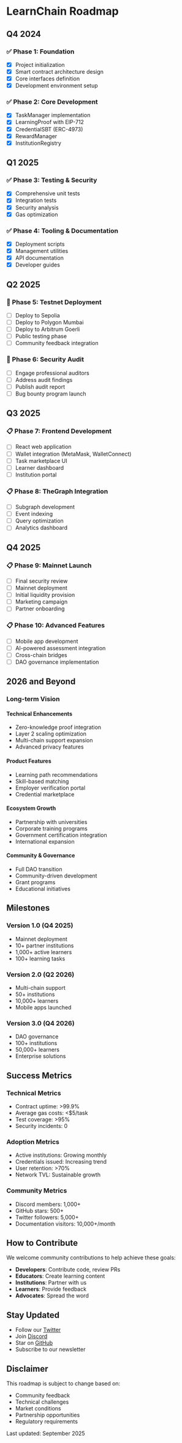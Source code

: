 # LearnChain Roadmap

## Q4 2024

### ✅ Phase 1: Foundation
- [x] Project initialization
- [x] Smart contract architecture design
- [x] Core interfaces definition
- [x] Development environment setup

### ✅ Phase 2: Core Development
- [x] TaskManager implementation
- [x] LearningProof with EIP-712
- [x] CredentialSBT (ERC-4973)
- [x] RewardManager
- [x] InstitutionRegistry

## Q1 2025

### ✅ Phase 3: Testing & Security
- [x] Comprehensive unit tests
- [x] Integration tests
- [x] Security analysis
- [x] Gas optimization

### ✅ Phase 4: Tooling & Documentation
- [x] Deployment scripts
- [x] Management utilities
- [x] API documentation
- [x] Developer guides

## Q2 2025

### 🔄 Phase 5: Testnet Deployment
- [ ] Deploy to Sepolia
- [ ] Deploy to Polygon Mumbai
- [ ] Deploy to Arbitrum Goerli
- [ ] Public testing phase
- [ ] Community feedback integration

### 🔄 Phase 6: Security Audit
- [ ] Engage professional auditors
- [ ] Address audit findings
- [ ] Publish audit report
- [ ] Bug bounty program launch

## Q3 2025

### 📋 Phase 7: Frontend Development
- [ ] React web application
- [ ] Wallet integration (MetaMask, WalletConnect)
- [ ] Task marketplace UI
- [ ] Learner dashboard
- [ ] Institution portal

### 📋 Phase 8: TheGraph Integration
- [ ] Subgraph development
- [ ] Event indexing
- [ ] Query optimization
- [ ] Analytics dashboard

## Q4 2025

### 📋 Phase 9: Mainnet Launch
- [ ] Final security review
- [ ] Mainnet deployment
- [ ] Initial liquidity provision
- [ ] Marketing campaign
- [ ] Partner onboarding

### 📋 Phase 10: Advanced Features
- [ ] Mobile app development
- [ ] AI-powered assessment integration
- [ ] Cross-chain bridges
- [ ] DAO governance implementation

## 2026 and Beyond

### Long-term Vision

#### Technical Enhancements
- Zero-knowledge proof integration
- Layer 2 scaling optimization
- Multi-chain support expansion
- Advanced privacy features

#### Product Features
- Learning path recommendations
- Skill-based matching
- Employer verification portal
- Credential marketplace

#### Ecosystem Growth
- Partnership with universities
- Corporate training programs
- Government certification integration
- International expansion

#### Community & Governance
- Full DAO transition
- Community-driven development
- Grant programs
- Educational initiatives

## Milestones

### Version 1.0 (Q4 2025)
- Mainnet deployment
- 10+ partner institutions
- 1,000+ active learners
- 100+ learning tasks

### Version 2.0 (Q2 2026)
- Multi-chain support
- 50+ institutions
- 10,000+ learners
- Mobile apps launched

### Version 3.0 (Q4 2026)
- DAO governance
- 100+ institutions
- 50,000+ learners
- Enterprise solutions

## Success Metrics

### Technical Metrics
- Contract uptime: >99.9%
- Average gas costs: <$5/task
- Test coverage: >95%
- Security incidents: 0

### Adoption Metrics
- Active institutions: Growing monthly
- Credentials issued: Increasing trend
- User retention: >70%
- Network TVL: Sustainable growth

### Community Metrics
- Discord members: 1,000+
- GitHub stars: 500+
- Twitter followers: 5,000+
- Documentation visitors: 10,000+/month

## How to Contribute

We welcome community contributions to help achieve these goals:

- **Developers**: Contribute code, review PRs
- **Educators**: Create learning content
- **Institutions**: Partner with us
- **Learners**: Provide feedback
- **Advocates**: Spread the word

## Stay Updated

- Follow our [Twitter](https://twitter.com/learnchain)
- Join [Discord](https://discord.gg/learnchain)
- Star on [GitHub](https://github.com/janujanjida/LearnChain)
- Subscribe to our newsletter

## Disclaimer

This roadmap is subject to change based on:
- Community feedback
- Technical challenges
- Market conditions
- Partnership opportunities
- Regulatory requirements

Last updated: September 2025

